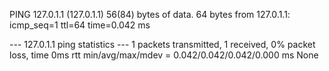 PING 127.0.1.1 (127.0.1.1) 56(84) bytes of data.
64 bytes from 127.0.1.1: icmp_seq=1 ttl=64 time=0.042 ms

--- 127.0.1.1 ping statistics ---
1 packets transmitted, 1 received, 0% packet loss, time 0ms
rtt min/avg/max/mdev = 0.042/0.042/0.042/0.000 ms
None